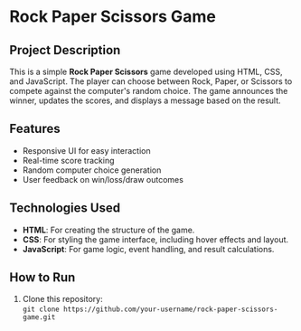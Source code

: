 # Rock Paper Scissors Game

## Project Description
This is a simple **Rock Paper Scissors** game developed using HTML, CSS, and JavaScript. The player can choose between Rock, Paper, or Scissors to compete against the computer's random choice. The game announces the winner, updates the scores, and displays a message based on the result.

## Features
- Responsive UI for easy interaction
- Real-time score tracking
- Random computer choice generation
- User feedback on win/loss/draw outcomes

## Technologies Used
- **HTML**: For creating the structure of the game.
- **CSS**: For styling the game interface, including hover effects and layout.
- **JavaScript**: For game logic, event handling, and result calculations.

## How to Run
1. Clone this repository:  
   `git clone https://github.com/your-username/rock-paper-scissors-game.git`
